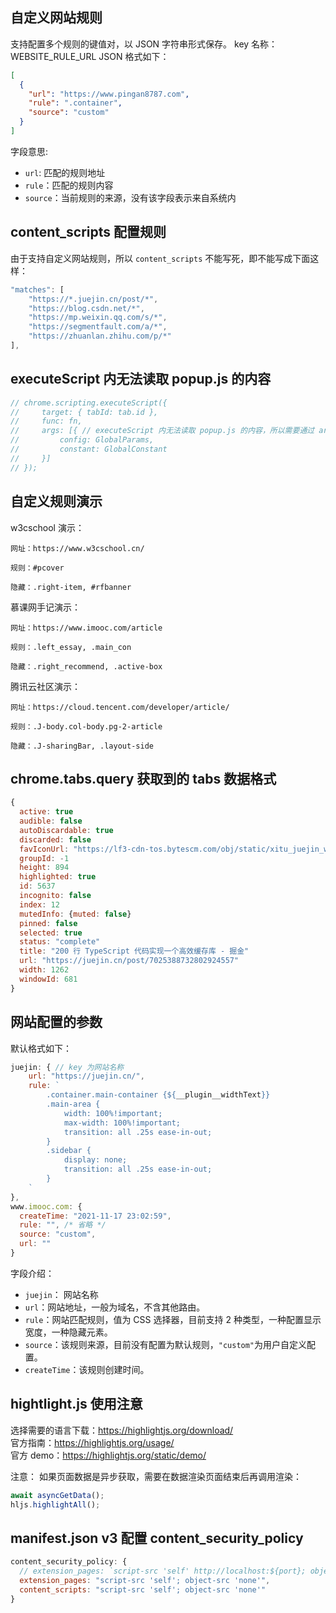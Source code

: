## 自定义网站规则

支持配置多个规则的键值对，以 JSON 字符串形式保存。
key 名称：WEBSITE_RULE_URL
JSON 格式如下：

```json
[
  {
    "url": "https://www.pingan8787.com",
    "rule": ".container",
    "source": "custom"
  }
]
```

字段意思:

- `url`: 匹配的规则地址
- `rule`：匹配的规则内容
- `source`：当前规则的来源，没有该字段表示来自系统内

## content_scripts 配置规则

由于支持自定义网站规则，所以 `content_scripts` 不能写死，即不能写成下面这样：

```js
"matches": [
	"https://*.juejin.cn/post/*",
	"https://blog.csdn.net/*",
	"https://mp.weixin.qq.com/s/*",
	"https://segmentfault.com/a/*",
	"https://zhuanlan.zhihu.com/p/*"
],
```

## executeScript 内无法读取 popup.js 的内容
```js
// chrome.scripting.executeScript({
//     target: { tabId: tab.id },
//     func: fn,
//     args: [{ // executeScript 内无法读取 popup.js 的内容，所以需要通过 args 注入
//         config: GlobalParams,
//         constant: GlobalConstant
//     }]
// });
```

## 自定义规则演示
w3cschool 演示：
```
网址：https://www.w3cschool.cn/

规则：#pcover

隐藏：.right-item, #rfbanner
```

慕课网手记演示：
```
网址：https://www.imooc.com/article

规则：.left_essay, .main_con

隐藏：.right_recommend, .active-box
```

腾讯云社区演示：
```
网址：https://cloud.tencent.com/developer/article/

规则：.J-body.col-body.pg-2-article

隐藏：.J-sharingBar, .layout-side
```

## chrome.tabs.query 获取到的 tabs 数据格式

```js
{
  active: true
  audible: false
  autoDiscardable: true
  discarded: false
  favIconUrl: "https://lf3-cdn-tos.bytescm.com/obj/static/xitu_juejin_web//static/favicons/favicon-32x32.png"
  groupId: -1
  height: 894
  highlighted: true
  id: 5637
  incognito: false
  index: 12
  mutedInfo: {muted: false}
  pinned: false
  selected: true
  status: "complete"
  title: "200 行 TypeScript 代码实现一个高效缓存库 - 掘金"
  url: "https://juejin.cn/post/7025388732802924557"
  width: 1262
  windowId: 681
}
```

## 网站配置的参数
默认格式如下：
```js
juejin: { // key 为网站名称
    url: "https://juejin.cn/",
    rule: `
        .container.main-container {${__plugin__widthText}}
        .main-area {
            width: 100%!important;
            max-width: 100%!important;
            transition: all .25s ease-in-out;
        }
        .sidebar {
            display: none;
            transition: all .25s ease-in-out;
        }
    `
},
www.imooc.com: {
  createTime: "2021-11-17 23:02:59",
  rule: "", /* 省略 */
  source: "custom",
  url: ""
}

```

字段介绍：
- `juejin`： 网站名称
- `url`：网站地址，一般为域名，不含其他路由。
- `rule`：网站匹配规则，值为 CSS 选择器，目前支持 2 种类型，一种配置显示宽度，一种隐藏元素。
- `source`：该规则来源，目前没有配置为默认规则，`"custom"`为用户自定义配置。
- `createTime`：该规则创建时间。

## hightlight.js 使用注意
选择需要的语言下载：https://highlightjs.org/download/   
官方指南：https://highlightjs.org/usage/  
官方 demo：https://highlightjs.org/static/demo/   

注意：
如果页面数据是异步获取，需要在数据渲染页面结束后再调用渲染：
```js
await asyncGetData();
hljs.highlightAll();
```


## manifest.json v3 配置 content_security_policy

```js
content_security_policy: {
  // extension_pages: `script-src 'self' http://localhost:${port}; object-src 'self'`,
  extension_pages: "script-src 'self'; object-src 'none'",
  content_scripts: "script-src 'self'; object-src 'none'"
}
```
